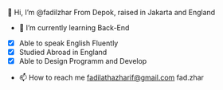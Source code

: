👋 Hi, I’m @fadilzhar
From Depok, raised in Jakarta and England
- 🌱 I’m currently learning Back-End
- [x] Able to speak English Fluently
- [x] Studied Abroad in England
- [x] Able to Design Programm and Develop
- 📫 How to reach me
  fadilathazharif@gmail.com
  fad.zhar
  

<!---
fadilzhar/fadilzhar is a ✨ special ✨ repository because its `README.md` (this file) appears on your GitHub profile.
You can click the Preview link to take a look at your changes.
--->
